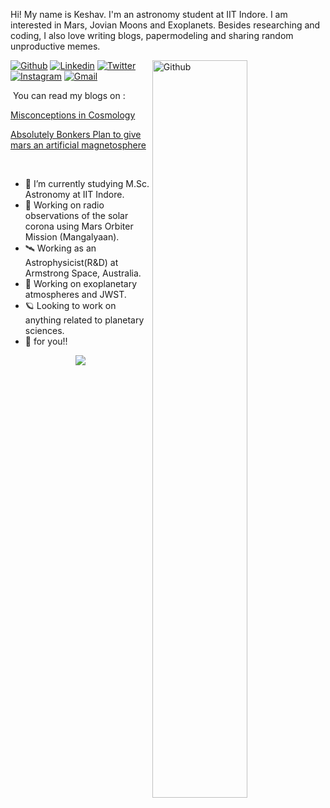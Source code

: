 Hi!
My name is Keshav. I'm an astronomy student at IIT Indore. I am interested in Mars, Jovian Moons and Exoplanets. Besides researching and coding, I also love writing blogs, papermodeling and sharing random unproductive memes.

<img width="55%" align="right" alt="Github" src="https://raw.githubusercontent.com/mars-orbiter/keshav-aggarwal/main/image.svg" />

[![Github](https://img.shields.io/badge/-Github-330c83?style=flat&logo=Github&logoColor=white)](https://github.com/jovian-explorer)
[![Linkedin](https://img.shields.io/badge/-LinkedIn-330c83?style=flat&logo=Linkedin&logoColor=white)](https://www.linkedin.com/in/dev-aggarwal/)
[![Twitter](https://img.shields.io/badge/-Twitter-330c83?style=flat&logo=Twitter&logoColor=white)](https://twitter.com/jovian_explorer)
[![Instagram](https://img.shields.io/badge/-Instagram-330c83?style=flat&labelColor=330c83&logo=instagram&logoColor=white)](https://www.instagram.com/jovian_explorer/)
[![Gmail](https://img.shields.io/badge/-Gmail-330c83?style=flat&logo=Gmail&logoColor=white)](mailto:msc2103121014@iiti.ac.in)

&nbsp;You can read my blogs on :

[Misconceptions in Cosmology](https://sites.google.com/view/sarcblogs/blog-1?authuser=1)

[Absolutely Bonkers Plan to give mars an artificial magnetosphere](https://sites.google.com/view/sarcblogs/blog-2)

&nbsp;

- 🔭 I’m currently studying M.Sc. Astronomy at IIT Indore.
- 🌟 Working on radio observations of the solar corona using Mars Orbiter Mission (Mangalyaan).
- 🛰️ Working as an Astrophysicist(R&D) at Armstrong Space, Australia.
- 📡 Working on exoplanetary atmospheres and JWST. 
- 🪐 Looking to work on anything related to planetary sciences.
- :cake: for you!!

<div align="center">
<a href="https://github.com/agreeing/">
<img src="https://github-readme-stats.vercel.app/api?username=jovian-explorer&theme=radical&include_all_commits=true&show_icons=true&hide_border=true&bg_color=ffffff00&count_private=true&custom_title=Stats"/></a></div>
